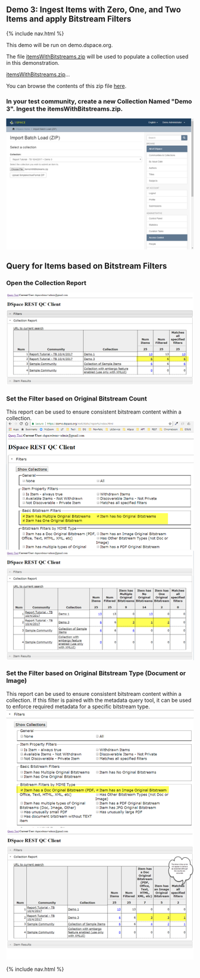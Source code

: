 
## Demo 3: Ingest Items with Zero, One, and Two Items and apply Bitstream Filters

{% include nav.html %}

This demo will be run on demo.dspace.org.

The file [itemsWithBitstreams.zip]({{site.src_dir}}data) will be used to populate a collection used in this demonstration.

<a href="{{site.src_dir}}/data">itemsWithBitstreams.zip</a>...

You can browse the contents of this zip file [here](data/itemsWithBitstreams).

### In your test community, create a new Collection Named "Demo 3".  Ingest the __itemsWithBitstreams.zip__.

![Screenshot: Create a Collection from an Ingest Zip](batchLoadDemo3.png)

## Query for Items based on Bitstream Filters

### Open the Collection Report
![Screenshot Demo 3 Collection Report](coll3.png)
### Set the Filter based on Original Bitstream Count
This report can be used to ensure consistent bitstream content within a collection.
![Screenshot Demo 3 Filter on Bitstream Counts](coll3fBitNo.png)
![Screenshot Demo 3 Items by Bitstream Counts](coll3fBitNoRes.png)
### Set the Filter based on Original Bitstream Type (Document or Image)
This report can be used to ensure consistent bitstream content within a collection.
If this filter is paired with the metadata query tool, it can be used to enforce required metadata for a specific bitstream type.
![Screenshot Demo 3 Filter on Bitstream Type](coll3fType.png)
![Screenshot Demo 3 Items by Bitstream Type](coll3fTypeRes.png)

{% include nav.html %}
